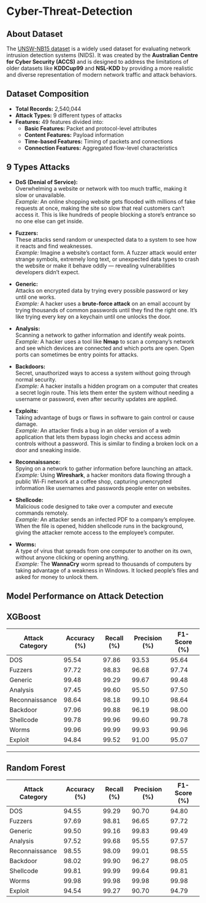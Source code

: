 # Cyber-Threat-Detection
## About Dataset
The [UNSW-NB15 dataset](https://research.unsw.edu.au/projects/unsw-nb15-dataset) is a widely used dataset for evaluating network intrusion detection systems (NIDS). It was created by the **Australian Centre for Cyber Security (ACCS)** and is designed to address the limitations of older datasets like **KDDCup99** and **NSL-KDD** by providing a more realistic and diverse representation of modern network traffic and attack behaviors.  

## Dataset Composition

- **Total Records:** 2,540,044  
- **Attack Types:** 9 different types of attacks  
- **Features:** 49 features divided into:  
  - **Basic Features:** Packet and protocol-level attributes  
  - **Content Features:** Payload information  
  - **Time-based Features:** Timing of packets and connections  
  - **Connection Features:** Aggregated flow-level characteristics  

## 9 Types Attacks

- **DoS (Denial of Service):**  
  Overwhelming a website or network with too much traffic, making it slow or unavailable.  
  _Example:_ An online shopping website gets flooded with millions of fake requests at once, making the site so slow that real customers can’t access it. This is like hundreds of people blocking a store’s entrance so no one else can get inside.

- **Fuzzers:**  
  These attacks send random or unexpected data to a system to see how it reacts and find weaknesses.  
  _Example:_ Imagine a website’s contact form. A fuzzer attack would enter strange symbols, extremely long text, or unexpected data types to crash the website or make it behave oddly — revealing vulnerabilities developers didn’t expect.  

- **Generic:**  
  Attacks on encrypted data by trying every possible password or key until one works.  
  _Example:_ A hacker uses a **brute-force attack** on an email account by trying thousands of common passwords until they find the right one. It’s like trying every key on a keychain until one unlocks the door.

- **Analysis:**  
  Scanning a network to gather information and identify weak points.  
  _Example:_ A hacker uses a tool like **Nmap** to scan a company’s network and see which devices are connected and which ports are open. Open ports can sometimes be entry points for attacks.  

- **Backdoors:**  
  Secret, unauthorized ways to access a system without going through normal security.  
  _Example:_ A hacker installs a hidden program on a computer that creates a secret login route. This lets them enter the system without needing a username or password, even after security updates are applied.  

- **Exploits:**  
  Taking advantage of bugs or flaws in software to gain control or cause damage.  
  _Example:_ An attacker finds a bug in an older version of a web application that lets them bypass login checks and access admin controls without a password. This is similar to finding a broken lock on a door and sneaking inside.  
 
- **Reconnaissance:**  
  Spying on a network to gather information before launching an attack.  
  _Example:_ Using **Wireshark**, a hacker monitors data flowing through a public Wi-Fi network at a coffee shop, capturing unencrypted information like usernames and passwords people enter on websites.  

- **Shellcode:**  
  Malicious code designed to take over a computer and execute commands remotely.  
  _Example:_ An attacker sends an infected PDF to a company’s employee. When the file is opened, hidden shellcode runs in the background, giving the attacker remote access to the employee’s computer.  

- **Worms:**  
  A type of virus that spreads from one computer to another on its own, without anyone clicking or opening anything.  
  _Example:_ The **WannaCry** worm spread to thousands of computers by taking advantage of a weakness in Windows. It locked people’s files and asked for money to unlock them.  

## Model Performance on Attack Detection

## XGBoost 

| Attack Category   | Accuracy (%) | Recall (%) | Precision (%) | F1-Score (%) |
|------------------|--------------|------------|----------------|--------------|
| DOS               | 95.54        | 97.86      | 93.53          | 95.64        |
| Fuzzers           | 97.72        | 98.83      | 96.68          | 97.74        |
| Generic           | 99.48        | 99.29      | 99.67          | 99.48        |
| Analysis          | 97.45        | 99.60      | 95.50          | 97.50        |
| Reconnaissance    | 98.64        | 98.18      | 99.10          | 98.64        |
| Backdoor          | 97.96        | 99.88      | 96.19          | 98.00        |
| Shellcode         | 99.78        | 99.96      | 99.60          | 99.78        |
| Worms             | 99.96        | 99.99      | 99.93          | 99.96        |
| Exploit           | 94.84        | 99.52      | 91.00          | 95.07        |

---

## Random Forest

| Attack Category   | Accuracy (%) | Recall (%) | Precision (%) | F1-Score (%) |
|------------------|--------------|------------|----------------|--------------|
| DOS               | 94.55        | 99.29      | 90.70          | 94.80        |
| Fuzzers           | 97.69        | 98.81      | 96.65          | 97.72        |
| Generic           | 99.50        | 99.16      | 99.83          | 99.49        |
| Analysis          | 97.52        | 99.68      | 95.55          | 97.57        |
| Reconnaissance    | 98.55        | 98.09      | 99.01          | 98.55        |
| Backdoor          | 98.02        | 99.90      | 96.27          | 98.05        |
| Shellcode         | 99.81        | 99.99      | 99.64          | 99.81        |
| Worms             | 99.98        | 99.98      | 99.98          | 99.98        |
| Exploit           | 94.54        | 99.27      | 90.70          | 94.79        |

 